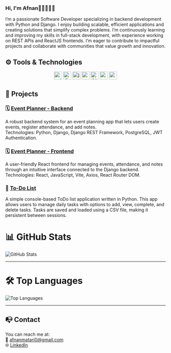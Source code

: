 ### Hi, I'm Afnan👋🏼👩🏻‍💻

I’m a passionate Software Developer specializing in backend development with Python and Django. I enjoy building scalable, efficient applications and creating solutions that simplify complex problems. I’m continuously learning and improving my skills in full-stack development, with experience working on REST APIs and ReactJS frontends. I’m eager to contribute to impactful projects and collaborate with communities that value growth and innovation.

## ⚙️ Tools & Technologies

<p align="center">
  <img src="https://cdn.jsdelivr.net/gh/devicons/devicon/icons/python/python-original.svg" height="25" alt="python" />
  <img src="https://cdn.jsdelivr.net/gh/devicons/devicon/icons/django/django-plain.svg" height="25" alt="django" />
  <img src="https://cdn.jsdelivr.net/gh/devicons/devicon/icons/javascript/javascript-original.svg" height="25" alt="javascript" />
  <img src="https://cdn.jsdelivr.net/gh/devicons/devicon/icons/react/react-original.svg" height="25" alt="react" />
  <img src="https://cdn.jsdelivr.net/gh/devicons/devicon/icons/html5/html5-original.svg" height="25" alt="html5" />
  <img src="https://cdn.jsdelivr.net/gh/devicons/devicon/icons/css3/css3-original.svg" height="25" alt="css3" />
  <img src="https://cdn.jsdelivr.net/gh/devicons/devicon/icons/postgresql/postgresql-original.svg" height="25" alt="postgresql" />
<!--   <img src="https://cdn.jsdelivr.net/gh/devicons/devicon/icons/git/git-original.svg" height="25" alt="git" /> -->
</p>

## 🚀 Projects

### 🗓️ [Event Planner - Backend](https://github.com/Afnan112/django-event-planner-backend)
A robust backend system for an event planning app that lets users create events, register attendance, and add notes.  
Technologies: Python, Django, Django REST Framework, PostgreSQL, JWT Authentication.

### 🗓️ [Event Planner - Frontend](https://github.com/Afnan112/react-event-planner-frontend.git)
A user-friendly React frontend for managing events, attendance, and notes through an intuitive interface connected to the Django backend.
Technologies: React, JavaScript, Vite, Axios, React Router DOM.

### 📝 [To-Do List](https://github.com/Afnan112/todo-app-console.git)
A simple console-based ToDo list application written in Python. This app allows users to manage daily tasks with options to add, view, complete, and delete tasks. Tasks are saved and loaded using a CSV file, making it persistent between sessions.


# 📊 GitHub Stats

![GitHub Stats](https://github-readme-stats.vercel.app/api?username=Afnan112&theme=radical&show_icons=true&count_private=true&include_all_commits=true&hide_border=false)

---

# 🛠️ Top Languages

![Top Languages](https://github-readme-stats.vercel.app/api/top-langs/?username=Afnan112&layout=compact&theme=radical&hide_border=false)

---

## 📭 Contact

You can reach me at:  
📧 afnanmatari0@gmail.com  
🌐 [LinkedIn](https://www.linkedin.com/in/afnan-matari/)
